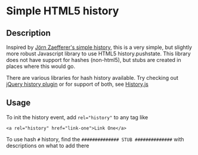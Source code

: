 # Simple HTML5 history

## Description

Inspired by [Jörn Zaefferer's simple history](https://github.com/jzaefferer/simple-history), 
this is a very simple, but slightly more robust Javascript library to use HTML5 history.pushstate.
This library does not have support for hashes (non-html5), but stubs are created in places 
where this would go. 

There are various libraries for hash history available. Try checking out
[jQuery history plugin](http://www.serpere.info/jquery-history-plugin/samples/) or for support
of both, see [History.js](https://github.com/balupton/History.js/)

## Usage

To init the history event, add `rel="history"` to any tag like
	
	<a rel="history" href="link-one">Link One</a>
	
To use hash `#` history, find the `############## STUB ##############` with descriptions on what to add there